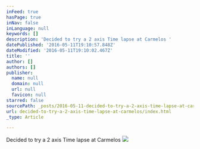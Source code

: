 ```yaml
---
inFeed: true
hasPage: true
inNav: false
inLanguage: null
keywords: []
description: 'Decided to try a 2 axis Time lapse at Carmelos '
datePublished: '2016-05-11T19:10:57.848Z'
dateModified: '2016-05-11T19:10:02.467Z'
title: ''
author: []
authors: []
publisher:
  name: null
  domain: null
  url: null
  favicon: null
starred: false
sourcePath: _posts/2016-05-11-decided-to-try-a-2-axis-time-lapse-at-carmelos.md
url: decided-to-try-a-2-axis-time-lapse-at-carmelos/index.html
_type: Article

---
```

Decided to try a 2 axis Time lapse at Carmelos ![](https://the-grid-user-content.s3-us-west-2.amazonaws.com/b2a0d53b-0cc6-442e-a091-7c28d6eeeb91.jpg)